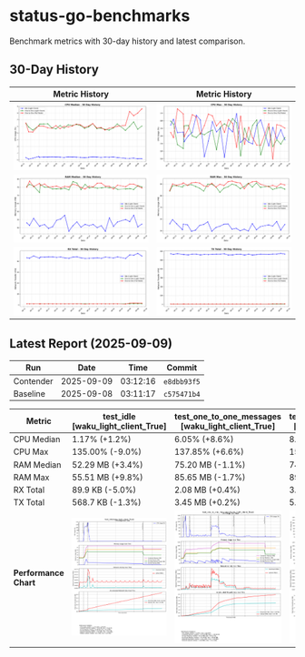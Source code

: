 # status-go-benchmarks

Benchmark metrics with 30-day history and latest comparison.

## 30-Day History

| Metric History                                         | Metric History                                     |
|--------------------------------------------------------|----------------------------------------------------|
| ![cpu_median_history.png](docs/cpu_median_history.png) | ![cpu_max_history.png](docs/cpu_max_history.png)   |
| ![ram_median_history.png](docs/ram_median_history.png) | ![ram_max_history.png](docs/ram_max_history.png)   |
| ![rx_total_history.png](docs/rx_total_history.png)     | ![tx_total_history.png](docs/tx_total_history.png) |

## Latest Report (2025-09-09)

| Run       | Date       | Time     | Commit      |
|-----------|------------|----------|-------------|
| Contender | 2025-09-09 | 03:12:16 | `e8dbb93f5` |
| Baseline  | 2025-09-08 | 03:11:17 | `c575471b4` |

| Metric                | test_idle<br>[waku_light_client_True]                                                                                            | test_one_to_one_messages<br>[waku_light_client_True]                                                                                                           | test_one_to_one_messages<br>[waku_light_client_False]                                                                                                            |
|-----------------------|----------------------------------------------------------------------------------------------------------------------------------|----------------------------------------------------------------------------------------------------------------------------------------------------------------|------------------------------------------------------------------------------------------------------------------------------------------------------------------|
| CPU Median            | 1.17% (+1.2%)                                                                                                                    | 6.05% (+8.6%)                                                                                                                                                  | 8.63% (+7.9%)                                                                                                                                                    |
| CPU Max               | 135.00% (-9.0%)                                                                                                                  | 137.85% (+6.6%)                                                                                                                                                | 150.36% (-2.2%)                                                                                                                                                  |
| RAM Median            | 52.29 MB (+3.4%)                                                                                                                 | 75.20 MB (-1.1%)                                                                                                                                               | 74.52 MB (-1.7%)                                                                                                                                                 |
| RAM Max               | 55.51 MB (+9.8%)                                                                                                                 | 85.65 MB (-1.7%)                                                                                                                                               | 89.21 MB (-1.2%)                                                                                                                                                 |
| RX Total              | 89.9 KB (-5.0%)                                                                                                                  | 2.08 MB (+0.4%)                                                                                                                                                | 3.11 MB (-1.4%)                                                                                                                                                  |
| TX Total              | 568.7 KB (-1.3%)                                                                                                                 | 3.45 MB (+0.2%)                                                                                                                                                | 5.21 MB (+0.0%)                                                                                                                                                  |
| **Performance Chart** | ![test_idle[waku_light_client_True]](benchmarks/20250909T031216_e8dbb93f5/test_idle[waku_light_client_True]-20250909-030502.png) | ![test_one_to_one_messages[waku_light_client_True]](benchmarks/20250909T031216_e8dbb93f5/test_one_to_one_messages[waku_light_client_True]-20250909-031134.png) | ![test_one_to_one_messages[waku_light_client_False]](benchmarks/20250909T031216_e8dbb93f5/test_one_to_one_messages[waku_light_client_False]-20250909-030817.png) |
